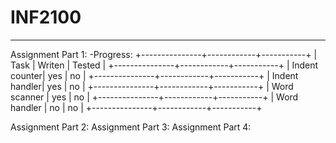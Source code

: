 # INF2100
-------------------------------------------

Assignment Part 1:
-Progress:
 +---------------+------------+-----------+
 |     Task      |    Writen  |   Tested  |
 +---------------+------------+-----------+
 | Indent counter|    yes     |    no     |
 +---------------+------------+-----------+
 | Indent handler|    yes     |    no     |
 +---------------+------------+-----------+
 | Word scanner  |    yes     |    no     |
 +---------------+------------+-----------+
 | Word handler  |    no      |    no     |
 +---------------+------------+-----------+
 
 Assignment Part 2:
 Assignment Part 3:
 Assignment Part 4:
